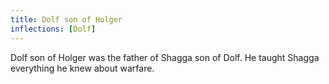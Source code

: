 ```yaml
---
title: Dolf son of Holger
inflections: [Dolf]
---
```


Dolf son of Holger was the father of Shagga son of Dolf. He taught Shagga everything he knew about warfare.


